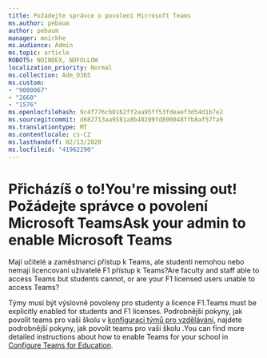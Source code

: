 ```yaml
---
title: Požádejte správce o povolení Microsoft Teams
ms.author: pebaum
author: pebaum
manager: mnirkhe
ms.audience: Admin
ms.topic: article
ROBOTS: NOINDEX, NOFOLLOW
localization_priority: Normal
ms.collection: Adm_O365
ms.custom:
- "9000067"
- "2660"
- "1576"
ms.openlocfilehash: 9c4f776cb0162ff2aa95ff53fdeaef3d54d1b7e2
ms.sourcegitcommit: d682713aa9581a8b40209fd890048ffb8af57fa9
ms.translationtype: MT
ms.contentlocale: cs-CZ
ms.lasthandoff: 02/13/2020
ms.locfileid: "41962290"
---
```

# <a name="youre-missing-out-ask-your-admin-to-enable-microsoft-teams"></a><span data-ttu-id="20fcd-102">Přicházíš o to!</span><span class="sxs-lookup"><span data-stu-id="20fcd-102">You're missing out!</span></span> <span data-ttu-id="20fcd-103">Požádejte správce o povolení Microsoft Teams</span><span class="sxs-lookup"><span data-stu-id="20fcd-103">Ask your admin to enable Microsoft Teams</span></span>

<span data-ttu-id="20fcd-104">Mají učitelé a zaměstnanci přístup k Teams, ale studenti nemohou nebo nemají licencovaní uživatelé F1 přístup k Teams?</span><span class="sxs-lookup"><span data-stu-id="20fcd-104">Are faculty and staff able to access Teams but students cannot, or are your F1 licensed users unable to access Teams?</span></span>

<span data-ttu-id="20fcd-105">Týmy musí být výslovně povoleny pro studenty a licence F1.</span><span class="sxs-lookup"><span data-stu-id="20fcd-105">Teams must be explicitly enabled for students and F1 licenses.</span></span> <span data-ttu-id="20fcd-106">Podrobnější pokyny, jak povolit teams pro vaši školu v [konfiguraci týmů pro vzdělávání](https://docs.microsoft.com/microsoft-365/education/deploy/set-up-teams-for-education), najdete podrobnější pokyny, jak povolit teams pro vaši školu .</span><span class="sxs-lookup"><span data-stu-id="20fcd-106">You can find more detailed instructions about how to enable Teams for your school in [Configure Teams for Education](https://docs.microsoft.com/microsoft-365/education/deploy/set-up-teams-for-education).</span></span> 